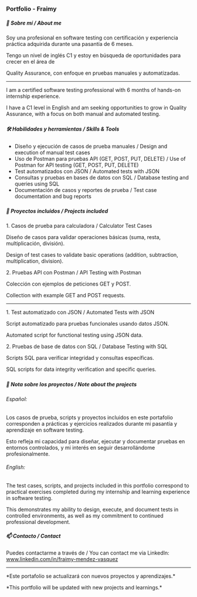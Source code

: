 

### **Portfolio - Fraimy**











##### 👋 Sobre mí / About me



Soy una profesional en software testing con certificación y experiencia práctica adquirida durante una pasantía de 6 meses.  

Tengo un nivel de inglés C1 y estoy en búsqueda de oportunidades para crecer en el área de 

Quality Assurance, con enfoque en pruebas manuales y automatizadas.



---



I am a certified software testing professional with 6 months of hands-on internship experience.  

I have a C1 level in English and am seeking opportunities to grow in Quality Assurance, with a focus on both manual and automated testing.

##### 

##### 

##### 🛠️ Habilidades y herramientas / Skills \& Tools



* Diseño y ejecución de casos de prueba manuales / Design and execution of manual test cases  
* Uso de Postman para pruebas API (GET, POST, PUT, DELETE) / Use of Postman for API testing (GET, POST, PUT, DELETE)  
* Test automatizados con JSON / Automated tests with JSON  
* Consultas y pruebas en bases de datos con SQL / Database testing and queries using SQL  
* Documentación de casos y reportes de prueba / Test case documentation and bug reports





##### 

##### 📂 Proyectos incluidos / Projects included



1\. Casos de prueba para calculadora / Calculator Test Cases  

Diseño de casos para validar operaciones básicas (suma, resta, multiplicación, división).  

Design of test cases to validate basic operations (addition, subtraction, multiplication, division).



2\. Pruebas API con Postman / API Testing with Postman  

Colección con ejemplos de peticiones GET y POST.  

Collection with example GET and POST requests.



---



1\. Test automatizado con JSON / Automated Tests with JSON  

Script automatizado para pruebas funcionales usando datos JSON.  

Automated script for functional testing using JSON data.



2\. Pruebas de base de datos con SQL / Database Testing with SQL  

Scripts SQL para verificar integridad y consultas específicas.  

SQL scripts for data integrity verification and specific queries.





##### 

##### 📌 Nota sobre los proyectos / Note about the projects



###### Español: 

Los casos de prueba, scripts y proyectos incluidos en este portafolio corresponden a prácticas y ejercicios realizados durante mi pasantía y aprendizaje en software testing.  

Esto refleja mi capacidad para diseñar, ejecutar y documentar pruebas en entornos controlados, y mi interés en seguir desarrollándome profesionalmente.



###### English: 

The test cases, scripts, and projects included in this portfolio correspond to practical exercises completed during my internship and learning experience in software testing.  

This demonstrates my ability to design, execute, and document tests in controlled environments, as well as my commitment to continued professional development.







##### 📫 Contacto / Contact



Puedes contactarme a través de / You can contact me via LinkedIn: www.linkedin.com/in/fraimy-mendez-vasquez  



---



\*Este portafolio se actualizará con nuevos proyectos y aprendizajes.\*  

\*This portfolio will be updated with new projects and learnings.\*



